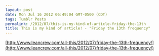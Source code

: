 ```yaml
---
layout: post
date: Mon Jul 16 2012 06:49:04 GMT-0500 (CDT)
tags: Tumblr Posts
permalink: /2012/07/this-is-my-kind-of-article-friday-the-13th
title: This is my kind of article! - "Friday the 13th frequency"
---
```


[http://www.leancrew.com/all-this/2012/07/friday-the-13th-frequency/](http://www.leancrew.com/all-this/2012/07/friday-the-13th-frequency/)
